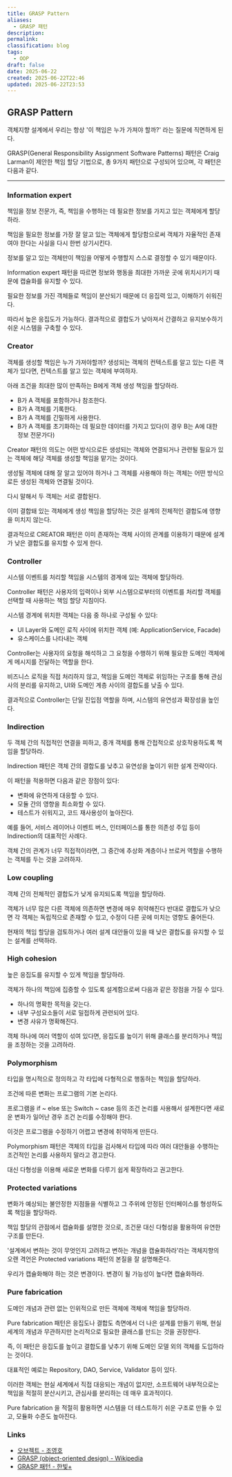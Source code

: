 ```yaml
---
title: GRASP Pattern
aliases:
  - GRASP 패턴
description: 
permalink: 
classification: blog
tags:
  - OOP
draft: false
date: 2025-06-22
created: 2025-06-22T22:46
updated: 2025-06-22T23:53
---
```


## GRASP Pattern

객체지향 설계에서 우리는 항상 '이 책임은 누가 가져야 할까?' 라는 질문에 직면하게 된다.

GRASP(General Responsibility Assignment Software Patterns) 패턴은 Craig Larman이 제안한 책임 할당 기법으로, 총 9가지 패턴으로 구성되어 있으며, 각 패턴은 다음과 같다.

---

### Information expert

책임을 정보 전문가, 즉, 책임을 수행하는 데 필요한 정보를 가지고 있는 객체에게 할당하라.

책임을 필요한 정보를 가장 잘 알고 있는 객체에게 할당함으로써 객체가 자율적인 존재여야 한다는 사실을 다시 한번 상기시킨다.

정보를 알고 있는 객체만이 책임을 어떻게 수행할지 스스로 결정할 수 있기 때문이다.

Information expert 패턴을 따르면 정보와 행동을 최대한 가까운 곳에 위치시키기 때문에 캡슐화를 유지할 수 있다.

필요한 정보를 가진 객체들로 책임이 분산되기 때문에 더 응집력 있고, 이해하기 쉬워진다.

따라서 높은 응집도가 가능하다. 결과적으로 결합도가 낮아져서 간결하고 유지보수하기 쉬운 시스템을 구축할 수 있다.

### Creator

객체를 생성할 책임은 누가 가져야할까? 생성되는 객체의 컨텍스트를 알고 있는 다른 객체가 있다면, 컨텍스트를 알고 있는 객체에 부여하자.

아래 조건을 최대한 많이 만족하는 B에게 객체 생성 책임을 할당하라.
- B가 A 객체를 포함하거나 참조한다.
- B가 A 객체를 기록한다.
- B가 A 객체를 긴밀하게 사용한다.
- B가 A 객체를 초기화하는 데 필요한 데이터를 가지고 있다(이 경우 B는 A에 대한 정보 전문가다)

Creator 패턴의 의도는 어떤 방식으로든 생성되는 객체와 연결되거나 관련될 필요가 있는 객체에 해당 객체를 생성할 책임을 맡기는 것이다.

생성될 객체에 대해 잘 알고 있어야 하거나 그 객체를 사용해야 하는 객체는 어떤 방식으로든 생성된 객체와 연결될 것이다.

다시 말해서 두 객체는 서로 결합된다.

이미 결합돼 있는 객체에게 생성 책임을 할당하는 것은 설계의 전체적인 결합도에 영향을 미치지 않는다.

결과적으로 CREATOR 패턴은 이미 존재하는 객체 사이의 관계를 이용하기 때문에 설계가 낮은 결합도를 유지할 수 있게 한다.

### Controller

시스템 이벤트를 처리할 책임을 시스템의 경계에 있는 객체에 할당하라.

Controller 패턴은 사용자의 입력이나 외부 시스템으로부터의 이벤트를 처리할 객체를 선택할 때 사용하는 책임 할당 지침이다.

시스템 경계에 위치한 객체는 다음 중 하나로 구성될 수 있다:
- UI Layer와 도메인 로직 사이에 위치한 객체 (예: ApplicationService, Facade)
- 유스케이스를 나타내는 객체

Controller는 사용자의 요청을 해석하고 그 요청을 수행하기 위해 필요한 도메인 객체에게 메시지를 전달하는 역할을 한다.

비즈니스 로직을 직접 처리하지 않고, 책임을 도메인 객체로 위임하는 구조를 통해 관심사의 분리를 유지하고, UI와 도메인 계층 사이의 결합도를 낮출 수 있다.

결과적으로 Controller는 단일 진입점 역할을 하며, 시스템의 유연성과 확장성을 높인다.

### Indirection

두 객체 간의 직접적인 연결을 피하고, 중개 객체를 통해 간접적으로 상호작용하도록 책임을 할당하라.

Indirection 패턴은 객체 간의 결합도를 낮추고 유연성을 높이기 위한 설계 전략이다.

이 패턴을 적용하면 다음과 같은 장점이 있다:
- 변화에 유연하게 대응할 수 있다.
- 모듈 간의 영향을 최소화할 수 있다.
- 테스트가 쉬워지고, 코드 재사용성이 높아진다.

예를 들어, 서비스 레이어나 이벤트 버스, 인터페이스를 통한 의존성 주입 등이 Indirection의 대표적인 사례다.

객체 간의 관계가 너무 직접적이라면, 그 중간에 추상화 계층이나 브로커 역할을 수행하는 객체를 두는 것을 고려하자.

### Low coupling

객체 간의 전체적인 결합도가 낮게 유지되도록 책임을 할당하라.

객체가 너무 많은 다른 객체에 의존하면 변경에 매우 취약해진다 반대로 결합도가 낮으면 각 객체는 독립적으로 존재할 수 있고, 수정이 다른 곳에 미치는 영향도 줄어든다.

현재의 책임 할당을 검토하거나 여러 설계 대안들이 있을 때 낮은 결합도를 유지할 수 있는 설계를 선택하라.

### High cohesion

높은 응집도를 유지할 수 있게 책임을 할당하라.

객체가 하나의 책임에 집중할 수 있도록 설계함으로써 다음과 같은 장점을 가질 수 있다.
- 하나의 명확한 목적을 갖는다.
- 내부 구성요소들이 서로 밀접하게 관련되어 있다.
- 변경 사유가 명확해진다.

객체 하나에 여러 역할이 섞여 있다면, 응집도를 높이기 위해 클래스를 분리하거나 책임을 조정하는 것을 고려하라.

### Polymorphism

타입을 명시적으로 정의하고 각 타입에 다형적으로 행동하는 책임을 할당하라.

조건에 따른 변화는 프로그램의 기본 논리다.

프로그램을 if ~ else 또는 Switch ~ case 등의 조건 논리를 사용해서 설계한다면 새로운 변화가 일어난 경우 조건 논리를 수정해야 한다.

이것은 프로그램을 수정하기 어렵고 변경에 취약하게 만든다.

Polymorphism 패턴은 객체의 타입을 검사해서 타입에 따라 여러 대안들을 수행하는 조건적인 논리를 사용하지 말라고 경고한다.

대신 다형성을 이용해 새로운 변화를 다루기 쉽게 확장하라고 권고한다.

### Protected variations

변화가 예상되는 불안정한 지점들을 식별하고 그 주위에 안정된 인터페이스를 형성하도록 책임을 할당하라.

책임 할당의 관점에서 캡슐화를 설명한 것으로, 조건문 대신 다형성을 활용하여 유연한 구조를 만든다.

'설계에서 변하는 것이 무엇인지 고려하고 변하는 개념을 캡슐화하라'라는 객체지향의 오랜 격언은 Protected variations 패턴의 본질을 잘 설명해준다.

우리가 캡슐화해야 하는 것은 변경이다. 변경이 될 가능성이 높다면 캡슐화하라.

### Pure fabrication

도메인 개념과 관련 없는 인위적으로 만든 객체에 객체에 책임을 할당하라.

Pure fabrication 패턴은 응집도나 결합도 측면에서 더 나은 설계를 만들기 위해, 현실 세계의 개념과 무관하지만 논리적으로 필요한 클래스를 만드는 것을 권장한다.

즉, 이 패턴은 응집도를 높이고 결합도를 낮추기 위해 도메인 모델 외의 객체를 도입하라는 것이다.

대표적인 예로는 Repository, DAO, Service, Validator 등이 있다.

이러한 객체는 현실 세계에서 직접 대응되는 개념이 없지만, 소프트웨어 내부적으로는 책임을 적절히 분산시키고, 관심사를 분리하는 데 매우 효과적이다.

Pure fabrication 을 적절히 활용하면 시스템을 더 테스트하기 쉬운 구조로 만들 수 있고, 모듈화 수준도 높아진다.

### Links

- [오브젝트 - 조영호](https://product.kyobobook.co.kr/detail/S000001766367)
- [GRASP (object-oriented design) - Wikipedia](https://en.wikipedia.org/wiki/GRASP_(object-oriented_design))
- [GRASP 패턴 - 한빛+](https://www.hanbit.co.kr/channel/view.html?cmscode=CMS8586826397)
